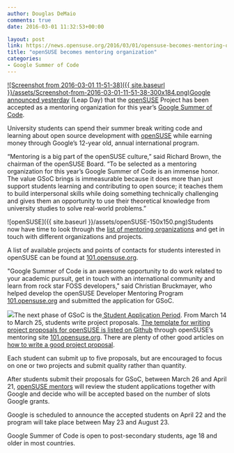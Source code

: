 ```yaml
---
author: Douglas DeMaio
comments: true
date: 2016-03-01 11:32:53+00:00

layout: post
link: https://news.opensuse.org/2016/03/01/opensuse-becomes-mentoring-organization/
title: "openSUSE becomes mentoring organization"
categories:
- Google Summer of Code
---
```

[![Screenshot from 2016-03-01 11-51-38]({{ site.baseurl }}/assets/Screenshot-from-2016-03-01-11-51-38-300x184.png)Google announced yesterday](http://google-opensource.blogspot.de/2016/02/2016-google-summer-of-code-mentor.html) (Leap Day) that the [openSUSE](https://www.opensuse.org/) Project has been accepted as a mentoring organization for this year’s [Google Summer of Code](https://developers.google.com/open-source/gsoc/).

University students can spend their summer break writing code and learning about open source development with [openSUSE](https://www.opensuse.org/) while earning money through Google’s 12-year old, annual international program.

“Mentoring is a big part of the openSUSE culture,” said Richard Brown, the chairman of the openSUSE Board. “To be selected as a mentoring organization for this year’s Google Summer of Code is an immense honor. The value GSoC brings is immeasurable because it does more than just support students learning and contributing to open source; it teaches them to build interpersonal skills while doing something technically challenging and gives them an opportunity to use their theoretical knowledge from university studies to solve real-world problems.”<!-- more -->

![openSUSE]({{ site.baseurl }}/assets/openSUSE-150x150.png)Students now have time to look through the [list of mentoring organizations](http://bit.ly/1Qjdpgr) and get in touch with different organizations and projects.

A list of available projects and points of contacts for students interested in openSUSE can be found at [101.opensuse.org](http://101.opensuse.org).

"Google Summer of Code is an awesome opportunity to do work related to your academic pursuit, get in touch with an international community and learn from rock star FOSS developers," said Christian Bruckmayer, who helped develop the openSUSE Developer Mentoring Program [101.opensuse.org](http://101.opensuse.org) and submitted the application for GSoC.

![](https://developers.google.com/open-source/gsoc/images/gsoc2016-sun-373x373.png)The next phase of GSoC is the[ Student Application Period](https://developers.google.com/open-source/gsoc/timeline). From March 14 to March 25, students write project proposals. [The template for writing project proposals for openSUSE is listed on Github](https://github.com/openSUSE/mentoring/blob/gh-pages/templates/gsoc.md) through openSUSE’s mentoring site [101.opensuse.org](http://101.opensuse.org). There are plenty of other good articles on [how to write a good project proposal](http://teom.org/blog/kde/how-to-write-a-kick-ass-proposal-for-google-summer-of-code/).

Each student can submit up to five proposals, but are encouraged to focus on one or two projects and submit quality rather than quantity.

After students submit their proposals for GSoC, between March 26 and April 21, [openSUSE mentors](http://101.opensuse.org/#mentor) will review the student applications together with Google and decide who will be accepted based on the number of slots Google grants.

Google is scheduled to announce the accepted students on April 22 and the program will take place between May 23 and August 23.

Google Summer of Code is open to post-secondary students, age 18 and older in most countries.		
